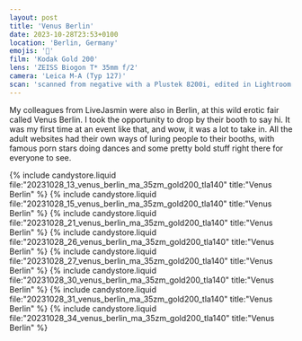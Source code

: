 ```yaml
---
layout: post
title: 'Venus Berlin'
date: 2023-10-28T23:53+0100
location: 'Berlin, Germany'
emojis: '🔞'
film: 'Kodak Gold 200'
lens: 'ZEISS Biogon T* 35mm f/2'
camera: 'Leica M-A (Typ 127)'
scan: 'scanned from negative with a Plustek 8200i, edited in Lightroom'
---
```


My colleagues from LiveJasmin were also in Berlin, at this wild erotic fair called Venus Berlin. I took the opportunity to drop by their booth to say hi. It was my first time at an event like that, and wow, it was a lot to take in. All the adult websites had their own ways of luring people to their booths, with famous porn stars doing dances and some pretty bold stuff right there for everyone to see.

{% include candystore.liquid file:"20231028_13_venus_berlin_ma_35zm_gold200_tla140" title:"Venus Berlin" %}
{% include candystore.liquid file:"20231028_15_venus_berlin_ma_35zm_gold200_tla140" title:"Venus Berlin" %}
{% include candystore.liquid file:"20231028_21_venus_berlin_ma_35zm_gold200_tla140" title:"Venus Berlin" %}
{% include candystore.liquid file:"20231028_26_venus_berlin_ma_35zm_gold200_tla140" title:"Venus Berlin" %}
{% include candystore.liquid file:"20231028_27_venus_berlin_ma_35zm_gold200_tla140" title:"Venus Berlin" %}
{% include candystore.liquid file:"20231028_30_venus_berlin_ma_35zm_gold200_tla140" title:"Venus Berlin" %}
{% include candystore.liquid file:"20231028_31_venus_berlin_ma_35zm_gold200_tla140" title:"Venus Berlin" %}
{% include candystore.liquid file:"20231028_34_venus_berlin_ma_35zm_gold200_tla140" title:"Venus Berlin" %}
